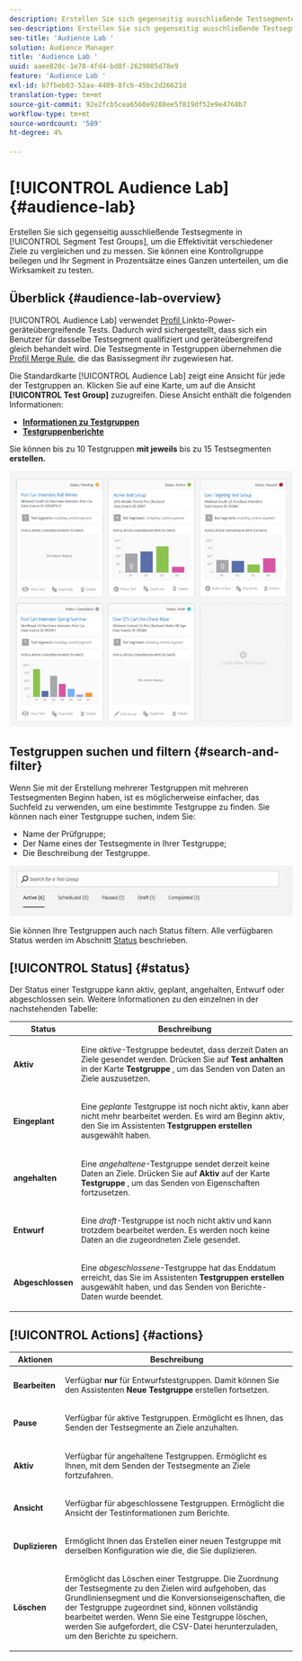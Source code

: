 ```yaml
---
description: Erstellen Sie sich gegenseitig ausschließende Testsegmente in Segmenttestgruppen, um die Effektivität verschiedener Ziele zu vergleichen und zu messen. Sie können eine Kontrollgruppe beilegen und Ihr Segment in Prozentsätze eines Ganzen unterteilen, um die Wirksamkeit zu testen.
seo-description: Erstellen Sie sich gegenseitig ausschließende Testsegmente in Segmenttestgruppen, um die Effektivität verschiedener Ziele zu vergleichen und zu messen. Sie können eine Kontrollgruppe beilegen und Ihr Segment in Prozentsätze eines Ganzen unterteilen, um die Wirksamkeit zu testen.
seo-title: 'Audience Lab '
solution: Audience Manager
title: 'Audience Lab '
uuid: aaee820c-1e78-4fd4-bd8f-2629085d78e9
feature: 'Audience Lab '
exl-id: b7fbeb03-52aa-4489-8fcb-45bc2d26621d
translation-type: tm+mt
source-git-commit: 92e2fcb5cea6560e9288ee5f819df52e9e4768b7
workflow-type: tm+mt
source-wordcount: '589'
ht-degree: 4%

---
```


# [!UICONTROL Audience Lab] {#audience-lab}

Erstellen Sie sich gegenseitig ausschließende Testsegmente in [!UICONTROL Segment Test Groups], um die Effektivität verschiedener Ziele zu vergleichen und zu messen. Sie können eine Kontrollgruppe beilegen und Ihr Segment in Prozentsätze eines Ganzen unterteilen, um die Wirksamkeit zu testen.

## Überblick {#audience-lab-overview}

[!UICONTROL Audience Lab] verwendet  [Profil ](../../features/profile-merge-rules/merge-rules-overview.md) Linkto-Power-geräteübergreifende Tests. Dadurch wird sichergestellt, dass sich ein Benutzer für dasselbe Testsegment qualifiziert und geräteübergreifend gleich behandelt wird. Die Testsegmente in Testgruppen übernehmen die [Profil Merge Rule](../../features/profile-merge-rules/merge-rules-dashboard.md), die das Basissegment ihr zugewiesen hat.

Die Standardkarte [!UICONTROL Audience Lab] zeigt eine Ansicht für jede der Testgruppen an. Klicken Sie auf eine Karte, um auf die Ansicht **[!UICONTROL Test Group]** zuzugreifen. Diese Ansicht enthält die folgenden Informationen:

* **[Informationen zu Testgruppen](../../features/audience-lab/audience-lab-information-view.md)**
* **[Testgruppenberichte](../../features/audience-lab/audience-lab-reporting-view.md)**

Sie können bis zu 10 Testgruppen **mit jeweils** bis zu 15 Testsegmenten **erstellen.**

![](assets/test-groups-view.PNG)

## Testgruppen suchen und filtern {#search-and-filter}

Wenn Sie mit der Erstellung mehrerer Testgruppen mit mehreren Testsegmenten Beginn haben, ist es möglicherweise einfacher, das Suchfeld zu verwenden, um eine bestimmte Testgruppe zu finden. Sie können nach einer Testgruppe suchen, indem Sie:

* Name der Prüfgruppe;
* Der Name eines der Testsegmente in Ihrer Testgruppe;
* Die Beschreibung der Testgruppe.

![](assets/search_and_filter_audience_lab.png)

Sie können Ihre Testgruppen auch nach Status filtern. Alle verfügbaren Status werden im Abschnitt [Status](../../features/audience-lab/audience-lab.md#status) beschrieben.

## [!UICONTROL Status] {#status}

Der Status einer Testgruppe kann aktiv, geplant, angehalten, Entwurf oder abgeschlossen sein. Weitere Informationen zu den einzelnen in der nachstehenden Tabelle:

<table id="table_7A0388BA02E045AC971C06A22DAC2C63"> 
 <thead> 
  <tr> 
   <th colname="col1" class="entry"> Status </th> 
   <th colname="col2" class="entry"> Beschreibung </th> 
  </tr> 
 </thead>
 <tbody> 
  <tr> 
   <td colname="col1"> <p> <b><span class="uicontrol"> Aktiv </span></b> </p> </td> 
   <td colname="col2"> <p>Eine <i>aktive</i>-Testgruppe bedeutet, dass derzeit Daten an Ziele gesendet werden. Drücken Sie auf <b><span class="uicontrol"> Test anhalten </span></b> in der Karte <b><span class="uicontrol"> Testgruppe </span></b>, um das Senden von Daten an Ziele auszusetzen. </p> </td> 
  </tr> 
  <tr> 
   <td colname="col1"> <p> <b><span class="uicontrol"> Eingeplant </span></b> </p> </td> 
   <td colname="col2"> <p>Eine <i>geplante</i> Testgruppe ist noch nicht aktiv, kann aber nicht mehr bearbeitet werden. Es wird am Beginn aktiv, den Sie im Assistenten <b>Testgruppen erstellen</b> ausgewählt haben. </p> </td> 
  </tr> 
  <tr> 
   <td colname="col1"> <p> <b><span class="uicontrol"> angehalten </span></b> </p> </td> 
   <td colname="col2"> <p>Eine <i>angehaltene</i>-Testgruppe sendet derzeit keine Daten an Ziele. Drücken Sie auf <b><span class="uicontrol"> Aktiv </span></b> auf der Karte <b><span class="uicontrol"> Testgruppe </span></b>, um das Senden von Eigenschaften fortzusetzen. </p> </td> 
  </tr> 
  <tr> 
   <td colname="col1"> <p> <b><span class="uicontrol"> Entwurf </span></b> </p> </td> 
   <td colname="col2"> <p>Eine <i>draft</i>-Testgruppe ist noch nicht aktiv und kann trotzdem bearbeitet werden. Es werden noch keine Daten an die zugeordneten Ziele gesendet. </p> </td> 
  </tr> 
  <tr> 
   <td colname="col1"> <p> <b><span class="uicontrol"> Abgeschlossen </span></b> </p> </td> 
   <td colname="col2"> <p>Eine <i>abgeschlossene</i>-Testgruppe hat das Enddatum erreicht, das Sie im Assistenten <b><span class="uicontrol"> Testgruppen erstellen </span></b> ausgewählt haben, und das Senden von Berichte-Daten wurde beendet. </p> </td>
  </tr>
 </tbody>
</table>

## [!UICONTROL Actions] {#actions}

<table id="table_481A411E2D2F4FE891595D00E775CF60"> 
 <thead> 
  <tr> 
   <th colname="col1" class="entry"> Aktionen </th> 
   <th colname="col2" class="entry"> Beschreibung </th>
  </tr>
 </thead>
 <tbody> 
  <tr> 
   <td colname="col1"> <p> <b><span class="uicontrol"> Bearbeiten </span></b> </p> </td>
   <td colname="col2"> <p>Verfügbar <b>nur</b> für Entwurfstestgruppen. Damit können Sie den Assistenten <b><span class="uicontrol"> Neue Testgruppe </span></b> erstellen fortsetzen. </p> </td>
  </tr>
  <tr> 
   <td colname="col1"> <p> <b><span class="uicontrol"> Pause </span></b> </p> </td>
   <td colname="col2"> <p>Verfügbar für aktive Testgruppen. Ermöglicht es Ihnen, das Senden der Testsegmente an Ziele anzuhalten. </p> </td>
  </tr>
  <tr> 
   <td colname="col1"> <p> <b><span class="uicontrol"> Aktiv  </span></b> </p> </td>
   <td colname="col2"> <p>Verfügbar für angehaltene Testgruppen. Ermöglicht es Ihnen, mit dem Senden der Testsegmente an Ziele fortzufahren. </p> </td>
  </tr>
  <tr> 
   <td colname="col1"> <p> <b><span class="uicontrol"> Ansicht </span></b> </p> </td>
   <td colname="col2"> <p>Verfügbar für abgeschlossene Testgruppen. Ermöglicht die Ansicht der Testinformationen zum Berichte. </p> </td>
  </tr>
  <tr> 
   <td colname="col1"> <p> <b><span class="uicontrol"> Duplizieren </span></b> </p> </td>
   <td colname="col2"> <p>Ermöglicht Ihnen das Erstellen einer neuen Testgruppe mit derselben Konfiguration wie die, die Sie duplizieren. </p> </td>
  </tr>
  <tr> 
   <td colname="col1"> <p> <b><span class="uicontrol"> Löschen </span></b> </p> </td>
   <td colname="col2"> <p>Ermöglicht das Löschen einer Testgruppe. Die Zuordnung der Testsegmente zu den Zielen wird aufgehoben, das Grundliniensegment und die Konversionseigenschaften, die der Testgruppe zugeordnet sind, können vollständig bearbeitet werden. Wenn Sie eine Testgruppe löschen, werden Sie aufgefordert, die CSV-Datei herunterzuladen, um den Berichte zu speichern. </p> </td>
  </tr>
 </tbody>
</table>
